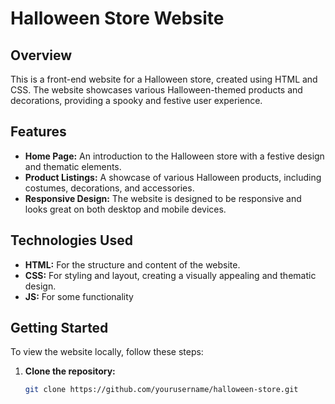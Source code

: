 # Halloween Store Website

## Overview
This is a front-end website for a Halloween store, created using HTML and CSS. The website showcases various Halloween-themed products and decorations, providing a spooky and festive user experience.

## Features
- **Home Page:** An introduction to the Halloween store with a festive design and thematic elements.
- **Product Listings:** A showcase of various Halloween products, including costumes, decorations, and accessories.
- **Responsive Design:** The website is designed to be responsive and looks great on both desktop and mobile devices.

## Technologies Used
- **HTML:** For the structure and content of the website.
- **CSS:** For styling and layout, creating a visually appealing and thematic design.
- **JS:** For some functionality

## Getting Started
To view the website locally, follow these steps:

1. **Clone the repository:**
   ```bash
   git clone https://github.com/yourusername/halloween-store.git

